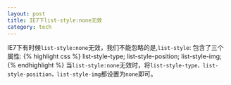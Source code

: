 ```yaml
---
layout: post
title: IE7下list-style:none无效
category: tech
---
```

IE7下有时候`list-style:none`无效，我们不能忽略的是,`list-style`: 包含了三个属性:
{% highlight css %}
list-style-type;
list-style-position;
list-style-img;
{% endhighlight %}
当`list-style:none`无效时，将`list-style-type，list-style-position，list-style-img`都设置为`none`即可。
